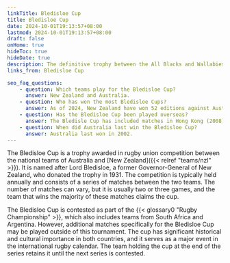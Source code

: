 ```yaml
---
linkTitle: Bledisloe Cup
title: Bledisloe Cup
date: 2024-10-01T19:13:57+08:00
lastmod: 2024-10-01T19:13:57+08:00
draft: false
onHome: true
hideToc: true
hideDate: true
description: The definitive trophy between the All Blacks and Wallabies
links_from: Bledisloe Cup

seo_faq_questions:
    - question: Which teams play for the Bledisloe Cup?
      answer: New Zealand and Australia.
    - question: Who has won the most Bledisloe Cups?
      answer: As of 2024, New Zealand have won 52 editions against Australia's 12.
    - question: Has the Bledisloe Cup been played overseas?
      answer: The Bledisle Cup has included matches in Hong Kong (2008) and Tokyo (2009).
    - question: When did Australia last win the Bledisloe Cup?
      answer: Australia last won in 2002.
---
```


The Bledisloe Cup is a trophy awarded in rugby union competition between the national teams of Australia and [New Zealand]({{< relref "teams/nzl" >}}). It is named after Lord Bledisloe, a former Governor-General of New Zealand, who donated the trophy in 1931. The competition is typically held annually and consists of a series of matches between the two teams. The number of matches can vary, but it is usually two or three games, and the team that wins the majority of these matches claims the cup.

The Bledisloe Cup is contested as part of the {{< glossary0 "Rugby Championship" >}}, which also includes teams from South Africa and Argentina. However, additional matches specifically for the Bledisloe Cup may be played outside of this tournament. The cup has significant historical and cultural importance in both countries, and it serves as a major event in the international rugby calendar. The team holding the cup at the end of the series retains it until the next series is contested.